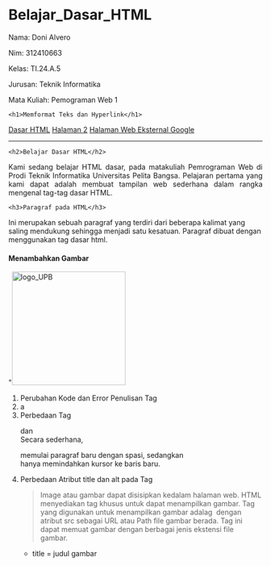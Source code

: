 # Belajar_Dasar_HTML
Nama: Doni Alvero <p>
Nim: 312410663 <P>
Kelas: TI.24.A.5 <P>
Jurusan: Teknik Informatika <p>
Mata Kuliah: Pemograman Web 1 <p>

<!DOCTYPE html>
<html>
<head>
  <title>Belajar Dasar HTML</title>
</head>
<body>

    <h1>Memformat Teks dan Hyperlink</h1>
<nav>
        <a href="https://share.google/j0VSlsikEz9Oj8Vqu">Dasar HTML</a>
        <a href="https://share.google/JkbE5hTjTGiSHBy5X">Halaman 2</a>
        <a href="http://www.google.com">Halaman Web Eksternal Google</a>
</nav>
<hr>

    <h2>Belajar Dasar HTML</h2>
  <p align="justify">Kami sedang belajar HTML dasar, pada matakuliah Pemrograman Web di Prodi Teknik Informatika Universitas Pelita Bangsa. 
    Pelajaran pertama yang kami dapat adalah membuat tampilan web sederhana dalam rangka mengenal tag-tag dasar HTML.</p>

    <h3>Paragraf pada HTML</h3>
  <p align="left">Ini merupakan sebuah paragraf yang terdiri dari beberapa
    kalimat yang saling mendukung sehingga menjadi satu kesatuan. Paragraf dibuat dengan menggunakan tag dasar html.</p>
  
  <h4>Menambahkan Gambar</h4>
  "<img width="225" height="225" alt="logo_UPB" src="https://github.com/user-attachments/assets/30c704a4-19b9-4f08-81dd-f78fa6ded3e7" />

</body>
</html>

1. Perubahan Kode dan Error Penulisan Tag
2. a
2. Perbedaan Tag <p> dan <br>
   Secara sederhana, <p> memulai paragraf baru dengan spasi, sedangkan <br> hanya memindahkan kursor ke baris baru.
3. Perbedaan Atribut title dan alt pada Tag <img>
   > Image atau gambar dapat disisipkan kedalam halaman web. HTML menyediakan tag khusus untuk dapat menampilkan gambar. Tag yang digunakan untuk menampilkan gambar adalag <img> dengan atribut src sebagai URL          atau Path file gambar berada. Tag ini dapat memuat gambar dengan berbagai jenis ekstensi file gambar.
     - title = judul gambar
